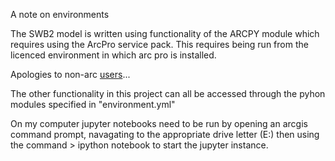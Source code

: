 A note on environments

The SWB2 model is written using functionality of the ARCPY module which requires using the ArcPro service pack. This requires being run from the licenced environment in which arc pro is installed. 

Apologies to non-arc [users](https://www.benjaminspaulding.com/2011/03/10/arcgis-sucks/)...

The other functionality in this project can all be accessed through the pyhon modules specified in "environment.yml"

On my computer jupyter notebooks need to be run by opening an arcgis command prompt, navagating to the appropriate drive letter (E:) then using the command > ipython notebook to start the jupyter instance. 
